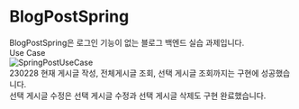 # BlogPostSpring

BlogPostSpring은 로그인 기능이 없는 블로그 백엔드 실습 과제입니다.
<br>
Use Case
<br>
![SpringPostUseCase](https://user-images.githubusercontent.com/97417978/221760664-f5ed5ee9-1192-425c-aac7-4309d9f838b9.png)
<br>
230228 현재 게시글 작성, 전체게시글 조회, 선택 게시글 조회까지는 구현에 성공했습니다.
<br>
선택 게시글 수정은 선택 게시글 수정과 선택 게시글 삭제도 구현 완료했습니다.
